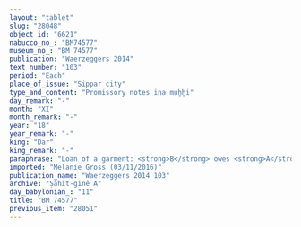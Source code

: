 ```yaml
---
layout: "tablet"
slug: "28048"
object_id: "6621"
nabucco_no_: "BM74577"
museum_no_: "BM 74577"
publication: "Waerzeggers 2014"
text_number: "103"
period: "Each"
place_of_issue: "Sippar city"
type_and_content: "Promissory notes ina muẖẖi"
day_remark: "-"
month: "XI"
month_remark: "-"
year: "18"
year_remark: "-"
king: "Dar"
king_remark: "-"
paraphrase: "Loan of a garment: <strong>B</strong> owes <strong>A</strong> one <em>uzāru</em>-garment of good quality (<em>babban&ucirc;</em>). He will give it on the 1<sup>st</sup> of Addar (XII). If he does not give, the debtor will pay 10 shekels of silver with stamp-mark (<em>kaspu &scaron;a ginne</em>). 3 witneses and the scribe.<br /> &nbsp;<br /> <strong>A</strong> = Lūṣi-ana-nūri/&Scaron;umu-ukīn//&Scaron;ang&ucirc;-I&scaron;tar-Bābili; <strong>B</strong> = &Scaron;ama&scaron;-iddin/&Scaron;ama&scaron;-rē&rsquo;i&scaron;unu; Scribe = L&acirc;b&acirc;&scaron;i/Nab&ucirc;-nāṣir//Nann&ucirc;tu<br /> &nbsp;<br /> &nbsp;"
imported: "Melanie Gross (03/11/2016)"
publication_name: "Waerzeggers 2014 103"
archive: "Ṣāhit-ginê A"
day_babylonian_: "11"
title: "BM 74577"
previous_item: "28051"
---
```

